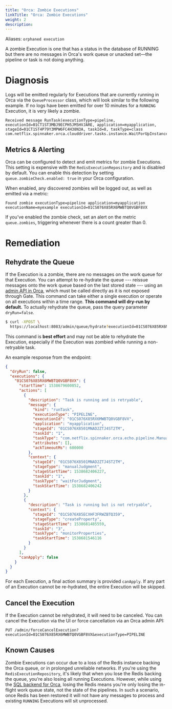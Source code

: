 ```yaml
---
title: "Orca: Zombie Executions"
linkTitle: "Orca: Zombie Executions"
weight: 2
description: 
---
```




Aliases: `orphaned execution`

A zombie Execution is one that has a status in the database of RUNNING but there are no messages in Orca's work queue or unacked set—the pipeline or task is not doing anything.

# Diagnosis

Logs will be emitted regularly for Executions that are currently running in Orca via the `QueueProcessor` class, which will look similar to the following example.
If no logs have been emitted for over 10 minutes for a `RUNNING` Execution, it is very likely a zombie.

```
Received message RunTask(executionType=pipeline, executionId=01CT1ST3MBJ9ECPH5JM5HVJARE, application=myapplication, stageId=01CT1ST4P79Y3MPW6FC4H38N3A, taskId=8, taskType=class com.netflix.spinnaker.orca.clouddriver.tasks.instance.WaitForUpInstancesTask)
```

## Metrics & Alerting

Orca can be configured to detect and emit metrics for zombie Executions.
This setting is expensive with the `RedisExecutionRepository` and is disabled by default.
You can enable this detection by setting `queue.zombieCheck.enabled: true` in your Orca configuration.

When enabled, any discovered zombies will be logged out, as well as emitted via a metric:

```
Found zombie executionType=pipeline application=myapplication executionName=myexample executionId=01CS076X85RX6MWBTQ0VGBF8VX
```

If you've enabled the zombie check, set an alert on the metric `queue.zombies`, triggering whenever there is a count greater than 0.

# Remediation

## Rehydrate the Queue

If the Execution is a zombie, there are no messages on the work queue for that Execution.
You can attempt to re-hydrate the queue --- reissue messages onto the work queue based on the last stored state --- using an [admin API in Orca](https://github.com/spinnaker/orca/blob/master/orca-queue/src/main/kotlin/com/netflix/spinnaker/orca/q/admin/web/QueueAdminController.kt#L33), which must be called directly as it is not exposed through Gate.
This command can take either a single execution or operate on all executions within a time range. 
**This command will dry-run by default.**
To actually rehydrate the queue, pass the query parameter `dryRun=false`.

```bash
$ curl -XPOST \
  https://localhost:8083/admin/queue/hydrate?executionId=01CS076X85RX6MWBTQ0VGBF8VX&dryRun=false
```

This command is **best effort** and may not be able to rehydrate the Execution, especially if the Execution was zombied while running a non-retryable task.

An example response from the endpoint:

```json
{
  "dryRun": false,
  "executions": {
    "01CS076X85RX6MWBTQ0VGBF8VX": {
      "startTime": 1538679600852,
      "actions": [
        {
          "description": "Task is running and is retryable",
          "message": {
            "kind": "runTask",
            "executionType": "PIPELINE",
            "executionId": "01CS076X85RX6MWBTQ0VGBF8VX",
            "application": "myapplication",
            "stageId": "01CS076X8501MNAD2ZTJ4ST2TM",
            "taskId": "1",
            "taskType": "com.netflix.spinnaker.orca.echo.pipeline.ManualJudgmentStage$WaitForManualJudgmentTask",
            "attributes": [],
            "ackTimeoutMs": 600000
          },
          "context": {
            "stageId": "01CS076X8501MNAD2ZTJ4ST2TM",
            "stageType": "manualJudgment",
            "stageStartTime": 1538682406227,
            "taskId": "1",
            "taskType": "waitForJudgment",
            "taskStartTime": 1538682406242
          }
        },
        {
          "description": "Task is running but is not retryable",
          "context": {
            "stageId": "01CS076X85ECXHF3FRWZBTQ359",
            "stageType": "createProperty",
            "stageStartTime": 1538681485559,
            "taskId": "3",
            "taskType": "monitorProperties",
            "taskStartTime": 1538681546116
          }
        }
      ],
      "canApply": false
    }
  }
}
```

For each Execution, a final action summary is provided `canApply`. 
If any part of an Execution cannot be re-hydrated, the entire Execution will be skipped.

## Cancel the Execution

If the Execution cannot be rehydrated, it will need to be canceled. 
You can cancel the Execution via the UI or force cancellation via an Orca admin API:

```
PUT /admin/forceCancelExecution?executionId=01CS076X85RX6MWBTQ0VGBF8VX&executionType=PIPELINE
```

## Known Causes

Zombie Executions can occur due to a loss of the Redis instance backing the Orca queue, or in prolonged unreliable networks.
If you're using the `RedisExecutionRepository`, it's likely that when you lose the Redis backing the queue, you're also losing all running Executions.
However, while using the [SQL backend for Orca](/setup/productionize/persistence/orca-sql/), losing the Redis means you're only losing the in-flight work queue state, not the state of the pipelines.
In such a scenario, once Redis has been restored it will not have any messages to process and existing `RUNNING` Executions will sit unprocessed.
